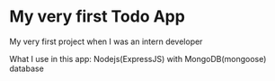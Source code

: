 # My very first Todo App

My very first project when I was an intern developer

What I use in this app: Nodejs(ExpressJS) with MongoDB(mongoose) database
